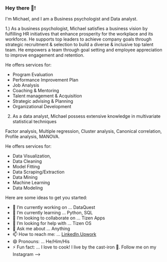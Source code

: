### Hey there 👋!

I'm Michael, and I am a Business psychologist and Data analyst.

1.) As a business psychologist, Michael satisfies a business vision by fulfilling HR initiatives that enhance prosperity for the workplace and its workforce. He supports top leaders to achieve company goals through strategic recruitment & selection to build a diverse & inclusive top talent team. He empowers a team through goal setting and employee appreciation to improve engagement and retention.

He offers services for:

- Program Evaluation
- Performance Improvement Plan
- Job Analysis
- Coaching & Mentoring
- Talent management & Acquisition
- Strategic advising & Planning
- Organizational Development

2) As a data analyst, Michael possess extensive knowledge in multivariate statistical techniques

Factor analysis, Multiple regression, Cluster analysis, Canonical correlation, Profile analysis, MANOVA.

He offers services for:
- Data Visualization,
- Data Cleaning
- Model Fitting
- Data Scraping/Extraction
- Data Mining
- Machine Learning
- Data Modeling


Here are some ideas to get you started:

- 🔭 I’m currently working on ... DataQuest
- 🌱 I’m currently learning ... Python, SQL
- 👯 I’m looking to collaborate on ... Tizen Apps
- 🤔 I’m looking for help with ... Tizen OS
- 💬 Ask me about ... Anything
- 📫 How to reach me: ... [Linkedln](https://www.linkedin.com/in/michaelsanchez630/),[Upwork](https://www.upwork.com/freelancers/~010e478f7f3e5d0d0c?viewMode=1)
- 😄 Pronouns: ... He/Him/His
- ⚡ Fun fact: ... I love to cook! I live by the cast-iron 🙏. Follow me on my Instagram
-->
